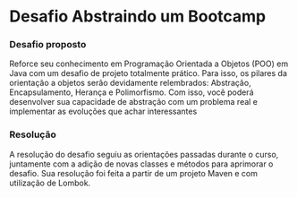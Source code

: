 # Desafio Abstraindo um Bootcamp

### Desafio proposto

Reforce seu conhecimento em Programação Orientada a Objetos (POO) em Java com um desafio de projeto totalmente prático. Para isso, os pilares da orientação a objetos serão devidamente relembrados: Abstração, Encapsulamento, Herança e Polimorfismo.
Com isso, você poderá desenvolver sua capacidade de abstração com um problema real e implementar as evoluções que achar interessantes

### Resolução

A resolução do desafio seguiu as orientações passadas durante o curso, juntamente com a adição de novas classes e métodos para aprimorar o desafio. Sua resolução foi feita a partir de um projeto Maven e com utilização de Lombok. 


